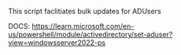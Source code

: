 This script faclitiates bulk updates for ADUsers

DOCS:
https://learn.microsoft.com/en-us/powershell/module/activedirectory/set-aduser?view=windowsserver2022-ps
